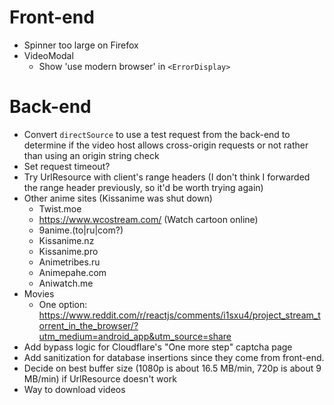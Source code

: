 # Front-end
* Spinner too large on Firefox
* VideoModal
    - Show 'use modern browser' in `<ErrorDisplay>`

# Back-end
* Convert `directSource` to use a test request from the back-end to determine if the video host allows cross-origin requests or not rather than using an origin string check
* Set request timeout?
* Try UrlResource with client's range headers (I don't think I forwarded the range header previously, so it'd be worth trying again)
* Other anime sites (Kissanime was shut down)
    - Twist.moe
    - https://www.wcostream.com/ (Watch cartoon online)
    - 9anime.(to|ru|com?)
    - Kissanime.nz
    - Kissanime.pro
    - Animetribes.ru
    - Animepahe.com
    - Aniwatch.me
* Movies
    - One option: https://www.reddit.com/r/reactjs/comments/i1sxu4/project_stream_torrent_in_the_browser/?utm_medium=android_app&utm_source=share
* Add bypass logic for Cloudflare's "One more step" captcha page
* Add sanitization for database insertions since they come from front-end.
* Decide on best buffer size (1080p is about 16.5 MB/min, 720p is about 9 MB/min) if UrlResource doesn't work
* Way to download videos
